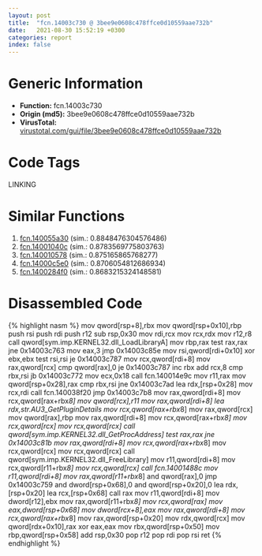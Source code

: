 ```yaml
---
layout: post
title:  "fcn.14003c730 @ 3bee9e0608c478ffce0d10559aae732b"
date:   2021-08-30 15:52:19 +0300
categories: report
index: false
---
```


# Generic Information
- **Function:** fcn.14003c730
- **Origin (md5):** 3bee9e0608c478ffce0d10559aae732b
- **VirusTotal:** [virustotal.com/gui/file/3bee9e0608c478ffce0d10559aae732b][virustotal_ref]

# Code Tags
<span class="tag" id="LINKING">LINKING</span>


# Similar Functions

1. [fcn.140055a30][similar_1_ref] (sim.: 0.8848476304576486)
2. [fcn.14001040c][similar_2_ref] (sim.: 0.8783569775803763)
3. [fcn.140010578][similar_3_ref] (sim.: 0.875165865768277)
4. [fcn.14000c5e0][similar_4_ref] (sim.: 0.8706054812686934)
5. [fcn.1400284f0][similar_5_ref] (sim.: 0.8683215324148581)


# Disassembled Code

{% highlight nasm %}
mov qword[rsp+8],rbx
mov qword[rsp+0x10],rbp
push rsi
push rdi
push r12
sub rsp,0x30
mov rdi,rcx
mov rcx,rdx
mov r12,r8
call qword[sym.imp.KERNEL32.dll_LoadLibraryA]
mov rbp,rax
test rax,rax
jne 0x14003c763
mov eax,3
jmp 0x14003c85e
mov rsi,qword[rdi+0x10]
xor ebx,ebx
test rsi,rsi
je 0x14003c787
mov rcx,qword[rdi+8]
mov rax,qword[rcx]
cmp qword[rax],0
je 0x14003c787
inc rbx
add rcx,8
cmp rbx,rsi
jb 0x14003c772
mov ecx,0x18
call fcn.140014e9c
mov r11,rax
mov qword[rsp+0x28],rax
cmp rbx,rsi
jne 0x14003c7ad
lea rdx,[rsp+0x28]
mov rcx,rdi
call fcn.140038f20
jmp 0x14003c7b8
mov rax,qword[rdi+8]
mov rcx,qword[rax+rbx*8]
mov qword[rcx],r11
mov rax,qword[rdi+8]
lea rdx,str.AU3_GetPluginDetails
mov rcx,qword[rax+rbx*8]
mov rax,qword[rcx]
mov qword[rax],rbp
mov rax,qword[rdi+8]
mov rcx,qword[rax+rbx*8]
mov rcx,qword[rcx]
mov rcx,qword[rcx]
call qword[sym.imp.KERNEL32.dll_GetProcAddress]
test rax,rax
jne 0x14003c81b
mov rax,qword[rdi+8]
mov rcx,qword[rax+rbx*8]
mov rcx,qword[rcx]
mov rcx,qword[rcx]
call qword[sym.imp.KERNEL32.dll_FreeLibrary]
mov r11,qword[rdi+8]
mov rcx,qword[r11+rbx*8]
mov rcx,qword[rcx]
call fcn.14001488c
mov r11,qword[rdi+8]
mov rax,qword[r11+rbx*8]
and qword[rax],0
jmp 0x14003c759
and dword[rsp+0x68],0
and qword[rsp+0x20],0
lea rdx,[rsp+0x20]
lea rcx,[rsp+0x68]
call rax
mov r11,qword[rdi+8]
mov dword[r12],ebx
mov rax,qword[r11+rbx*8]
mov rcx,qword[rax]
mov eax,dword[rsp+0x68]
mov dword[rcx+8],eax
mov rax,qword[rdi+8]
mov rcx,qword[rax+rbx*8]
mov rax,qword[rsp+0x20]
mov rdx,qword[rcx]
mov qword[rdx+0x10],rax
xor eax,eax
mov rbx,qword[rsp+0x50]
mov rbp,qword[rsp+0x58]
add rsp,0x30
pop r12
pop rdi
pop rsi
ret
{% endhighlight %}


[similar_1_ref]: /report/fcn.140055a30@3bee9e0608c478ffce0d10559aae732b
[similar_2_ref]: /report/fcn.14001040c@c4af5ec7826361dc5a22db79be296638
[similar_3_ref]: /report/fcn.140010578@c4af5ec7826361dc5a22db79be296638
[similar_4_ref]: /report/fcn.14000c5e0@c4af5ec7826361dc5a22db79be296638
[similar_5_ref]: /report/fcn.1400284f0@3bee9e0608c478ffce0d10559aae732b
[virustotal_ref]: https://www.virustotal.com/gui/file/3bee9e0608c478ffce0d10559aae732b